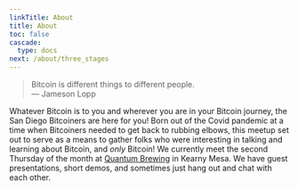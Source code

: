 ```yaml
---
linkTitle: About
title: About
toc: false
cascade:
  type: docs
next: /about/three_stages
---
```


> Bitcoin is different things to different people. <br />
> — Jameson Lopp

Whatever Bitcoin is to you and wherever you are in your Bitcoin journey, the San Diego Bitcoiners are here for you! Born out of the Covid pandemic at a time when Bitcoiners needed to get back to rubbing elbows, this meetup set out to serve as a means to gather folks who were interesting in talking and learning about Bitcoin, and _only_ Bitcoin! We currently meet the second Thursday of the month at [Quantum Brewing](https://www.quantumbrewingsd.com/) in Kearny Mesa. We have guest presentations, short demos, and sometimes just hang out and chat with each other.
